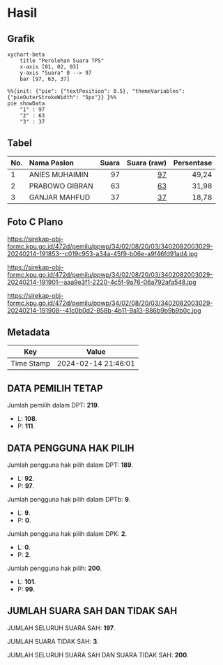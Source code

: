 # Hasil

## Grafik

```mermaid
xychart-beta
    title "Perolehan Suara TPS"
    x-axis [01, 02, 03]
    y-axis "Suara" 0 --> 97
    bar [97, 63, 37]
```

```mermaid
%%{init: {"pie": {"textPosition": 0.5}, "themeVariables": {"pieOuterStrokeWidth": "5px"}} }%%
pie showData
    "1" : 97
    "2" : 63
    "3" : 37
```

## Tabel

| No. | Nama Paslon    | Suara | Suara (raw) | Persentase |
|:--- |:-------------- | -----:| -----------:| ----------:|
| 1   | ANIES MUHAIMIN | 97    | [97][p-1]   | 49,24      |
| 2   | PRABOWO GIBRAN | 63    | [63][p-2]   | 31,98      |
| 3   | GANJAR MAHFUD  | 37    | [37][p-3]   | 18,78      |


[p-1]: https://github.com/gigit-pemilu/pemilu-2024-34-di-yogyakarta/blob/main/pilpres/hitung-suara/sub/34-di-yogyakarta/sub/02-bantul/sub/08-bantul/sub/2003-bantul/sub/029-tps/sub/paslon-1.txt
[p-2]: https://github.com/gigit-pemilu/pemilu-2024-34-di-yogyakarta/blob/main/pilpres/hitung-suara/sub/34-di-yogyakarta/sub/02-bantul/sub/08-bantul/sub/2003-bantul/sub/029-tps/sub/paslon-2.txt
[p-3]: https://github.com/gigit-pemilu/pemilu-2024-34-di-yogyakarta/blob/main/pilpres/hitung-suara/sub/34-di-yogyakarta/sub/02-bantul/sub/08-bantul/sub/2003-bantul/sub/029-tps/sub/paslon-3.txt

## Foto C Plano

https://sirekap-obj-formc.kpu.go.id/472d/pemilu/ppwp/34/02/08/20/03/3402082003029-20240214-191853--c019c953-a34a-45f9-b06e-a9f46fd91ad4.jpg

https://sirekap-obj-formc.kpu.go.id/472d/pemilu/ppwp/34/02/08/20/03/3402082003029-20240214-191901--aaa9e3f1-2220-4c5f-9a76-06a792afa548.jpg

https://sirekap-obj-formc.kpu.go.id/472d/pemilu/ppwp/34/02/08/20/03/3402082003029-20240214-191908--41c0b0d2-858b-4b11-9a13-886b9b9b9b0c.jpg


## Metadata

| Key        | Value               |
| ---------- | ------------------- |
| Time Stamp | 2024-02-14 21:46:01 |


## DATA PEMILIH TETAP

Jumlah pemilih dalam DPT: **219**.
 * L: **108**.
 * P: **111**.

## DATA PENGGUNA HAK PILIH

Jumlah pengguna hak pilih dalam DPT: **189**.
 * L: **92**.
 * P: **97**.

Jumlah pengguna hak pilih dalam DPTb: **9**.
 * L: **9**.
 * P: **0**.

Jumlah pengguna hak pilih dalam DPK: **2**.
 * L: **0**.
 * P: **2**.

Jumlah pengguna hak pilih: **200**.
 * L: **101**.
 * P: **99**.

## JUMLAH SUARA SAH DAN TIDAK SAH

JUMLAH SELURUH SUARA SAH: **197**.

JUMLAH SUARA TIDAK SAH: **3**.

JUMLAH SELURUH SUARA SAH DAN SUARA TIDAK SAH: **200**.



